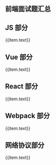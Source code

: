 ## 前端面试题汇总

<script setup>
  const dataMap = {
    js: '1.JS',
    react: '2.Vue',
    vue: '3.React',
    webpack: '4.Webpack',
    network: '5.网络协议',
  }
  const data = [
    {
      text: "1.JS",
      collapsed: false,
      items: [
        {
          text: "1.Promise 的 finally 怎么实现的？",
          link: "/src/前端面试题/1.JS/1.Promise 的 finally 怎么实现的？"
        },
        {
          text: "2.Promise中then的第二个参数和catch的区别",
          link: "/src/前端面试题/1.JS/2.Promise中then的第二个参数和catch的区别"
        },
        {
          text: "3.generator 是怎么做到中断和恢复的？",
          link: "/src/前端面试题/1.JS/3.generator 是怎么做到中断和恢复的？"
        },
        {
          text: "4.为什么要区分宏任务和微任务？它们的执行优先级是什么？",
          link: "/src/前端面试题/1.JS/4.为什么要区分宏任务和微任务？它们的执行优先级是什么？"
        },
        { text: "5.Web Worker 是什么？", link: "/src/前端面试题/1.JS/5.Web Worker 是什么？" },
        {
          text: "6.说说你对 ToPrimitive 的理解",
          link: "/src/前端面试题/1.JS/6.说说你对 ToPrimitive 的理解"
        },
        {
          text: "7.怎么使用 Math.max、Math.min 获取数组中的最值？",
          link: "/src/前端面试题/1.JS/7.怎么使用 Math.max、Math.min 获取数组中的最值？"
        },
        {
          text: "8.var、let、const之间有什么区别？",
          link: "/src/前端面试题/1.JS/8.var、let、const之间有什么区别？"
        },
        { text: "9.es6新特性", link: "/src/前端面试题/1.JS/9.es6新特性" },
        {
          text: "10.导致 JavaScript 中 this 指向混乱的原因是什么",
          link: "/src/前端面试题/1.JS/10.导致 JavaScript 中 this 指向混乱的原因是什么"
        },
        {
          text: "11.如何让Promise.all在抛出异常后依然有效",
          link: "/src/前端面试题/1.JS/11.如何让Promise.all在抛出异常后依然有效"
        },
        { text: "12.Map和WeakMap的区别", link: "/src/前端面试题/1.JS/12.Map和WeakMap的区别" },
        { text: "13.如何实现softbind", link: "/src/前端面试题/1.JS/13.如何实现softbind" },
        {
          text: "14.在 js 中如何把类数组转化为数组",
          link: "/src/前端面试题/1.JS/14.在 js 中如何把类数组转化为数组"
        },
        {
          text: "15.如何实现 compose 函数，进行函数合成",
          link: "/src/前端面试题/1.JS/15.如何实现 compose 函数，进行函数合成"
        },
        { text: "16.如何使用js裁剪图片", link: "/src/前端面试题/1.JS/16.如何使用js裁剪图片" }
      ]
    },
    {
      text: "2.Vue",
      collapsed: false,
      items: [
        {
          text: "1.vue的响应式开发比命令式有什么优点？",
          link: "/src/前端面试题/2.Vue/1.vue的响应式开发比命令式有什么优点？"
        },
        {
          text: "2.Vue3有了解过吗？能说说跟Vue2的区别吗？",
          link: "/src/前端面试题/2.Vue/2.Vue3有了解过吗？能说说跟Vue2的区别吗？"
        },
        {
          text: "3.vue 中 $route 和 $router 有什么区别？",
          link: "/src/前端面试题/2.Vue/3.vue 中 $route 和 $router 有什么区别？"
        },
        {
          text: "4.Vue 3.0中Treeshaking特性是什么，并举例进行说明？",
          link: "/src/前端面试题/2.Vue/4.Vue 3.0中Treeshaking特性是什么，并举例进行说明？"
        },
        {
          text: "5.Vue组件间通信方式都有哪些",
          link: "/src/前端面试题/2.Vue/5.Vue组件间通信方式都有哪些"
        },
        {
          text: "6.自定义指令是什么？有哪些应用场景？",
          link: "/src/前端面试题/2.Vue/6.自定义指令是什么？有哪些应用场景？"
        },
        {
          text: "7.React 和 Vue 在技术层面有哪些区别？",
          link: "/src/前端面试题/2.Vue/7.React 和 Vue 在技术层面有哪些区别？"
        },
        {
          text: "8.为什么Vue中的v-if和v-for不建议一起用？",
          link: "/src/前端面试题/2.Vue/8.为什么Vue中的v-if和v-for不建议一起用？"
        },
        {
          text: "9.vue3 composition对比react hooks",
          link: "/src/前端面试题/2.Vue/9.vue3 composition对比react hooks"
        },
        {
          text: "10.vue-loader 的实现原理是什么",
          link: "/src/前端面试题/2.Vue/10.vue-loader 的实现原理是什么"
        }
      ]
    },
    {
      text: "3.React",
      collapsed: false,
      items: [
        {
          text: "1.useRef-ref-forwardsRef 的区别是什么？",
          link: "/src/前端面试题/3.React/1.useRef-ref-forwardsRef 的区别是什么？"
        },
        {
          text: "2.useEffect 的第二个参数, 传空数组和传依赖数组有什么区别？",
          link: "/src/前端面试题/3.React/2.useEffect 的第二个参数, 传空数组和传依赖数组有什么区别？"
        },
        {
          text: "3.如果在 useEffect 的第一个参数中 return 了一个函数，那么第二个参数分别传空数组和传依赖数组，该函数分别是在什么时候执行？",
          link: "/src/前端面试题/3.React/3.如果在 useEffect 的第一个参数中 return 了一个函数，那么第二个参数分别传空数组和传依赖数组，该函数分别是在什么时候执行？"
        },
        {
          text: "4.讲讲 React.memo 和 JS 的 memorize 函数的区别",
          link: "/src/前端面试题/3.React/4.讲讲 React.memo 和 JS 的 memorize 函数的区别"
        },
        {
          text: "5.怎么判断一个对象是否是 React 元素？",
          link: "/src/前端面试题/3.React/5.怎么判断一个对象是否是 React 元素？"
        },
        {
          text: "6.说说对 React 中Element、Component、Node、Instance 四个概念的理解",
          link: "/src/前端面试题/3.React/6.说说对 React 中Element、Component、Node、Instance 四个概念的理解"
        },
        {
          text: "7.实现 useUpdate 方法，调用时强制组件重新渲染",
          link: "/src/前端面试题/3.React/7.实现 useUpdate 方法，调用时强制组件重新渲染"
        },
        {
          text: "8.taro 的实现原理是怎么样的？",
          link: "/src/前端面试题/3.React/8.taro 的实现原理是怎么样的？"
        },
        {
          text: "9.taro 2.x 和 taro 3 最大区别是什么？",
          link: "/src/前端面试题/3.React/9.taro 2.x 和 taro 3 最大区别是什么？"
        },
        {
          text: "10.为什么Hooks不能写在条件语句或循环语句中？",
          link: "/src/前端面试题/3.React/10.为什么Hooks不能写在条件语句或循环语句中？"
        },
        {
          text: "11.Hooks为什么要写在函数的顶部？",
          link: "/src/前端面试题/3.React/11.Hooks为什么要写在函数的顶部？"
        },
        {
          text: "12.react hooks 如何替代或部分替代 redux 功能",
          link: "/src/前端面试题/3.React/12.react hooks 如何替代或部分替代 redux 功能"
        },
        {
          text: "13.useEffect 中如何使用 async和await",
          link: "/src/前端面试题/3.React/13.useEffect 中如何使用 async和await"
        },
        {
          text: "14.redux 解决什么问题，还有什么其他方案",
          link: "/src/前端面试题/3.React/14.redux 解决什么问题，还有什么其他方案"
        }
      ]
    },
    {
      text: "4.Webpack",
      collapsed: false,
      items: [
        {
          text: "1.说说你对 webpack5 模块联邦的了解？",
          link: "/src/前端面试题/4.Webpack/1.说说你对 webpack5 模块联邦的了解？"
        },
        {
          text: "2.聊聊 vite 和 webpack 的区别",
          link: "/src/前端面试题/4.Webpack/2.聊聊 vite 和 webpack 的区别"
        },
        {
          text: "3.webpack 中的 loader 的作用是什么",
          link: "/src/前端面试题/4.Webpack/3.webpack 中的 loader 的作用是什么"
        },
        {
          text: "4.webpack 中 plugin 的作用是什么，有没有自己写过",
          link: "/src/前端面试题/4.Webpack/4.webpack 中 plugin 的作用是什么，有没有自己写过"
        },
        {
          text: "5.使用 webpack 打包时，如何更好地利用 long term cache",
          link: "/src/前端面试题/4.Webpack/5.使用 webpack 打包时，如何更好地利用 long term cache"
        },
        {
          text: "6.js 代码压缩 minify 的原理是什么",
          link: "/src/前端面试题/4.Webpack/6.js 代码压缩 minify 的原理是什么"
        },
        {
          text: "7.webpack 中什么是 HMR，原理是什么",
          link: "/src/前端面试题/4.Webpack/7.webpack 中什么是 HMR，原理是什么"
        },
        { text: "8.Code Splitting是什么", link: "/src/前端面试题/4.Webpack/8.Code Splitting是什么" }
      ]
    },
    {
      text: "5.网络协议",
      collapsed: false,
      items: [
        { text: "1.TCP 和 UDP的区别是什么？", link: "/src/网络协议/1.TCP 和 UDP的区别是什么？" },
        {
          text: "2.Http 3.0 是基于 udp 的，那么它是如何保证传输可靠性的？",
          link: "/src/网络协议/2.Http 3.0 是基于 udp 的，那么它是如何保证传输可靠性的？",
        },
        {
          text: "3.https是如何保证安全的，又是如何保证不被中间人攻击的？",
          link: "/src/网络协议/3.https是如何保证安全的，又是如何保证不被中间人攻击的？",
        },
        { text: "4.说下 websocket 的连接原理", link: "/src/网络协议/4.说下 websocket 的连接原理" },
        { text: "5.websocket 中的 Handshaking 是什么？", link: "/src/网络协议/5.websocket 中的 Handshaking 是什么？" },
        { text: "6.说说DOS及DDOS的原理及防御方式", link: "/src/网络协议/6.说说DOS及DDOS的原理及防御方式" },
        { text: "7.说一说http缓存", link: "/src/网络协议/7.说一说http缓存" },
        { text: "8.http_proxy的原理是什么", link: "/src/网络协议/8.http_proxy的原理是什么" },
        { text: "9.gzip 的原理是什么，如何配置", link: "/src/网络协议/9.gzip 的原理是什么，如何配置" },
        { text: "10.可以对图片开启 gzip 压缩吗，为什么", link: "/src/网络协议/10.可以对图片开启 gzip 压缩吗，为什么" },
        { text: "11.http 响应头中的 ETag 值是如何生成的", link: "/src/网络协议/11.http 响应头中的 ETag 值是如何生成的" },
        {
          text: "12.http 服务中静态文件的 Last-Modified 是根据什么生成的",
          link: "/src/网络协议/12.http 服务中静态文件的 Last-Modified 是根据什么生成的",
        },
        {
          text: "13.既然 http 是无状态协议，那它是如何保持登录状态",
          link: "/src/网络协议/13.既然 http 是无状态协议，那它是如何保持登录状态",
        },
        {
          text: "14.localhost3000与localhost5000的cookie信息是否共享？",
          link: "/src/网络协议/14.localhost3000与localhost5000的cookie信息是否共享？",
        },
        {
          text: "15.http 响应头中如果 content-type 为 applicationoctet-stream，则代表什么意思",
          link: "/src/网络协议/15.http 响应头中如果 content-type 为 applicationoctet-stream，则代表什么意思",
        },
        {
          text: "16.http 向 https 做重定向应该使用哪个状态码",
          link: "/src/网络协议/16.http 向 https 做重定向应该使用哪个状态码",
        },
        {
          text: "17.http 响应头中的 Date 与 Last-Modified 有什么不同，网站部署时需要注意什么",
          link: "/src/网络协议/17.http 响应头中的 Date 与 Last-Modified 有什么不同，网站部署时需要注意什么",
        },
        { text: "18.http 1.1 中的 keep-alive 有什么作用", link: "/src/网络协议/18.http 1.1 中的 keep-alive 有什么作用" },
        {
          text: "19.当在浏览器中看到某资源使用了 http2 后，使用 curl 为什么看到的仍是 http 1.1",
          link: "/src/网络协议/19.当在浏览器中看到某资源使用了 http2 后，使用 curl 为什么看到的仍是 http 1.1",
        },
        { text: "20.什么是队首阻塞，如何解决", link: "/src/网络协议/20.什么是队首阻塞，如何解决" },
        { text: "21.什么是 CSRF 攻击", link: "/src/网络协议/21.什么是 CSRF 攻击" },
        { text: "22.no-cache 与 no-store 的区别是什么", link: "/src/网络协议/22.no-cache 与 no-store 的区别是什么" },
        { text: "23.cookie 有哪些字段", link: "/src/网络协议/23.cookie 有哪些字段" },
        { text: "24.http2 中的首部压缩的实现原理是什么", link: "/src/网络协议/24.http2 中的首部压缩的实现原理是什么" },
        {
          text: "25.http 请求头中的 X-Forwarded-For 代表什么意思",
          link: "/src/网络协议/25.http 请求头中的 X-Forwarded-For 代表什么意思",
        },
        {
          text: "26.fetch 中 credentials 指什么意思，可以取什么值",
          link: "/src/网络协议/26.fetch 中 credentials 指什么意思，可以取什么值",
        },
      ]
    }
  ]
</script>

## JS 部分

<div v-for="(item, index) in data.find(d => d.text === dataMap['js'])?.items" :key="index">
  <a :href="item.link.replace('/src/前端面试题', '.')">{{item.text}}</a>
</div>

## Vue 部分

<div v-for="(item, index) in data.find(d => d.text === dataMap['vue'])?.items" :key="index">
  <a :href="item.link.replace('/src/前端面试题', '.')">{{item.text}}</a>
</div>

## React 部分

<div v-for="(item, index) in data.find(d => d.text === dataMap['react'])?.items" :key="index">
  <a :href="item.link.replace('/src/前端面试题', '.')">{{item.text}}</a>
</div>

## Webpack 部分

<div v-for="(item, index) in data.find(d => d.text === dataMap['webpack'])?.items" :key="index">
  <a :href="item.link.replace('/src/前端面试题', '.')">{{item.text}}</a>
</div>

## 网络协议部分

<div v-for="(item, index) in data.find(d => d.text === dataMap['network'])?.items" :key="index">
  <a :href="item.link.replace('/src/前端面试题', '.')">{{item.text}}</a>
</div>
